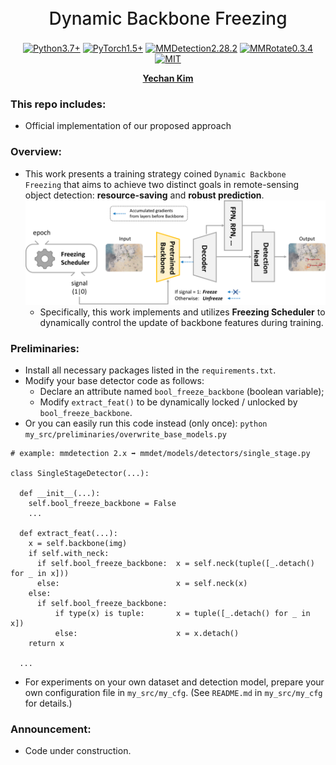 <h1 align="center" style="font-weight: 500; line-height: 1.4;">
  Dynamic Backbone Freezing 
</h1>

<p align="center">
  <a href="#"><img alt="Python3.7+" src="https://img.shields.io/badge/Python-3.7+-blue?logo=python&logoColor=white"></a>
  <a href="#"><img alt="PyTorch1.5+" src="https://img.shields.io/badge/PyTorch-1.5+-orange?logo=pytorch&logoColor=white"></a>
  <a href="#"><img alt="MMDetection2.28.2" src="https://img.shields.io/badge/MMDetection-2.28.2-red?logo=mmlab&logoColor=white"></a>
  <a href="#"><img alt="MMRotate0.3.4" src="https://img.shields.io/badge/MMRotate-0.3.4-hotpink?logo=mmlab&logoColor=white"></a>
  <a href="#"><img alt="MIT" src="https://img.shields.io/badge/License-MIT-green?logo=MIT"></a>
</p>

<p align="center">
  <b><a href="https://github.com/unique-chan">Yechan Kim</a></b>
</p>


### This repo includes:
- Official implementation of our proposed approach

### Overview:
- This work presents a training strategy coined `Dynamic Backbone Freezing` that aims to achieve two distinct goals in remote-sensing object detection: **resource-saving** and **robust prediction**.
![Overview_Figure](./my_src/Overview_DBF.png)
  - Specifically, this work implements and utilizes **Freezing Scheduler** to dynamically control the update of backbone features during training.

### Preliminaries:
- Install all necessary packages listed in the `requirements.txt`. 
- Modify your base detector code as follows:
  - Declare an attribute named `bool_freeze_backbone` (boolean variable);
  - Modify `extract_feat()` to be dynamically locked / unlocked by `bool_freeze_backbone`. 
- Or you can easily run this code instead (only once): `python my_src/preliminaries/overwrite_base_models.py`
~~~
# example: mmdetection 2.x ➡️ mmdet/models/detectors/single_stage.py

class SingleStageDetector(...):

  def __init__(...):
    self.bool_freeze_backbone = False
    ...
  
  def extract_feat(...):
    x = self.backbone(img)
    if self.with_neck:
      if self.bool_freeze_backbone:  x = self.neck(tuple([_.detach() for _ in x]))
      else:                          x = self.neck(x)
    else:
      if self.bool_freeze_backbone:  
          if type(x) is tuple:       x = tuple([_.detach() for _ in x])
          else:                      x = x.detach()
    return x
  
  ...
~~~
- For experiments on your own dataset and detection model, prepare your own configuration file in `my_src/my_cfg`. (See `README.md` in `my_src/my_cfg` for details.)

### Announcement:
- Code under construction.
